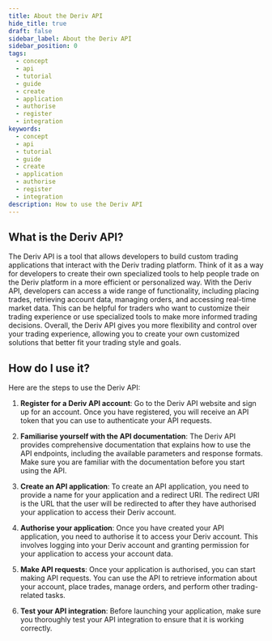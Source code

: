 ```yaml
---
title: About the Deriv API
hide_title: true
draft: false
sidebar_label: About the Deriv API
sidebar_position: 0
tags:
  - concept
  - api
  - tutorial
  - guide
  - create
  - application
  - authorise
  - register
  - integration
keywords:
  - concept
  - api
  - tutorial
  - guide
  - create
  - application
  - authorise
  - register
  - integration
description: How to use the Deriv API
---
```


## What is the Deriv API?

The Deriv API is a tool that allows developers to build custom trading applications that interact with the Deriv trading platform. Think of it as a way for developers to create their own specialized tools to help people trade on the Deriv platform in a more efficient or personalized way. With the Deriv API, developers can access a wide range of functionality, including placing trades, retrieving account data, managing orders, and accessing real-time market data. This can be helpful for traders who want to customize their trading experience or use specialized tools to make more informed trading decisions. Overall, the Deriv API gives you more flexibility and control over your trading experience, allowing you to create your own customized solutions that better fit your trading style and goals.

## How do I use it?

Here are the steps to use the Deriv API:

1. **Register for a Deriv API account**: Go to the Deriv API website and sign up for an account. Once you have registered, you will receive an API token that you can use to authenticate your API requests.

2. **Familiarise yourself with the API documentation**: The Deriv API provides comprehensive documentation that explains how to use the API endpoints, including the available parameters and response formats. Make sure you are familiar with the documentation before you start using the API.

3. **Create an API application**: To create an API application, you need to provide a name for your application and a redirect URI. The redirect URI is the URL that the user will be redirected to after they have authorised your application to access their Deriv account.

4. **Authorise your application**: Once you have created your API application, you need to authorise it to access your Deriv account. This involves logging into your Deriv account and granting permission for your application to access your account data.

5. **Make API requests**: Once your application is authorised, you can start making API requests. You can use the API to retrieve information about your account, place trades, manage orders, and perform other trading-related tasks.

6. **Test your API integration**: Before launching your application, make sure you thoroughly test your API integration to ensure that it is working correctly.
